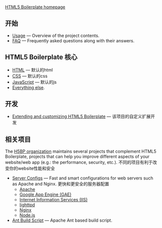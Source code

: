 [HTML5 Boilerplate homepage](https://html5boilerplate.com/)

## 开始

* [Usage](usage.md) — Overview of the project contents.
* [FAQ](faq.md) — Frequently asked questions along with their answers.

## HTML5 Boilerplate 核心

* [HTML](html.md) — 默认的html
* [CSS](css.md) — 默认的css
* [JavaScript](js.md) — 默认的js
* [Everything else](misc.md).

## 开发

* [Extending and customizing HTML5 Boilerplate](extend.md) — 
	该项目的自定义扩展开发

## 相关项目

The [H5BP organization](https://github.com/h5bp) maintains several projects
that complement HTML5 Boilerplate, projects that can help you improve different
aspects of your website/web app (e.g.: the performance, security, etc.).
不同的项目有利于改变你的website性能和安全

* [Server Configs](https://github.com/h5bp/server-configs) — Fast and
  smart configurations for web servers such as Apache and Nginx.
  更快和更安全的服务器配置
    *  [Apache](https://github.com/h5bp/server-configs-apache)
    *  [Google App Engine (GAE)](https://github.com/h5bp/server-configs-gae)
    *  [Internet Information Services (IIS)](https://github.com/h5bp/server-configs-iis)
    *  [lighttpd](https://github.com/h5bp/server-configs-lighttpd)
    *  [Nginx](https://github.com/h5bp/server-configs-nginx)
    *  [Node.js](https://github.com/h5bp/server-configs-node)
* [Ant Build Script](https://github.com/h5bp/ant-build-script) — Apache
  Ant based build script.
